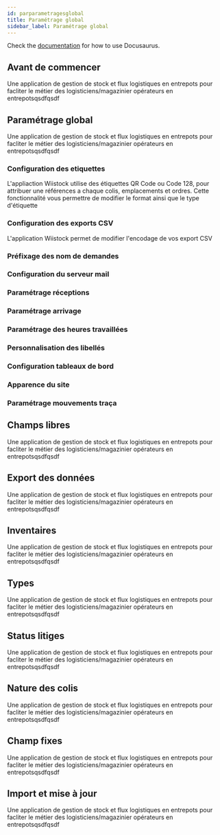 ```yaml
---
id: parparametragesglobal
title: Paramétrage global
sidebar_label: Paramétrage global
---
```


Check the [documentation](https://docusaurus.io) for how to use Docusaurus.

## Avant de commencer

Une application de gestion de stock et flux logistiques en entrepots pour facliter le métier des logisticiens/magazinier opérateurs en entrepotsqsdfqsdf

## Paramétrage global

Une application de gestion de stock et flux logistiques en entrepots pour facliter le métier des logisticiens/magazinier opérateurs en entrepotsqsdfqsdf

### Configuration des etiquettes

L'appliaction Wiistock utilise des étiquettes QR Code ou Code 128, pour attribuer une références a chaque colis, emplacements et ordres. Cette fonctionnalité vous permettre de modifier le format ainsi que le type d'étiquette  

### Configuration des exports CSV

L'application Wiistock permet de modifier l'encodage de vos export CSV

### Préfixage des nom de demandes



### Configuration du serveur mail



### Paramétrage réceptions

### Paramétrage arrivage

### Paramétrage des heures travaillées

### Personnalisation des libellés

### Configuration tableaux de bord

### Apparence du site

### Paramétrage mouvements traça

## Champs libres

Une application de gestion de stock et flux logistiques en entrepots pour facliter le métier des logisticiens/magazinier opérateurs en entrepotsqsdfqsdf

## Export des données

Une application de gestion de stock et flux logistiques en entrepots pour facliter le métier des logisticiens/magazinier opérateurs en entrepotsqsdfqsdf

## Inventaires

Une application de gestion de stock et flux logistiques en entrepots pour facliter le métier des logisticiens/magazinier opérateurs en entrepotsqsdfqsdf

## Types

Une application de gestion de stock et flux logistiques en entrepots pour facliter le métier des logisticiens/magazinier opérateurs en entrepotsqsdfqsdf

## Status litiges

Une application de gestion de stock et flux logistiques en entrepots pour facliter le métier des logisticiens/magazinier opérateurs en entrepotsqsdfqsdf

## Nature des colis

Une application de gestion de stock et flux logistiques en entrepots pour facliter le métier des logisticiens/magazinier opérateurs en entrepotsqsdfqsdf

## Champ fixes

Une application de gestion de stock et flux logistiques en entrepots pour facliter le métier des logisticiens/magazinier opérateurs en entrepotsqsdfqsdf

## Import et mise à jour

Une application de gestion de stock et flux logistiques en entrepots pour facliter le métier des logisticiens/magazinier opérateurs en entrepotsqsdfqsdf
